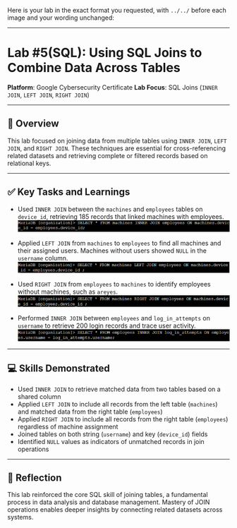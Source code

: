 Here is your lab in the exact format you requested, with `../../` before each image and your wording unchanged:

---

# Lab #5(SQL): Using SQL Joins to Combine Data Across Tables

**Platform**: Google Cybersecurity Certificate
**Lab Focus**: SQL Joins (`INNER JOIN`, `LEFT JOIN`, `RIGHT JOIN`)

---

## 🧠 Overview

This lab focused on joining data from multiple tables using `INNER JOIN`, `LEFT JOIN`, and `RIGHT JOIN`. These techniques are essential for cross-referencing related datasets and retrieving complete or filtered records based on relational keys.

---

## ✅ Key Tasks and Learnings

* Used `INNER JOIN` between the `machines` and `employees` tables on `device_id`, retrieving 185 records that linked machines with employees.
  ![INNER JOIN Machines and Employees](../../images/sql_lab5_inner_join_machines_employees.png)

* Applied `LEFT JOIN` from `machines` to `employees` to find all machines and their assigned users. Machines without users showed `NULL` in the `username` column.
  ![LEFT JOIN to Find Unassigned Machines](../../images/sql_lab5_left_join_unassigned.png)

* Used `RIGHT JOIN` from `employees` to `machines` to identify employees without machines, such as `areyes`.
  ![RIGHT JOIN to Find Employees Without Machines](../../images/sql_lab5_right_join_employees.png)

* Performed `INNER JOIN` between `employees` and `log_in_attempts` on `username` to retrieve 200 login records and trace user activity.
  ![INNER JOIN on Login Attempts](../../images/sql_lab5_inner_join_login_attempts.png)

---

## 💻 Skills Demonstrated

* Used `INNER JOIN` to retrieve matched data from two tables based on a shared column
* Applied `LEFT JOIN` to include all records from the left table (`machines`) and matched data from the right table (`employees`)
* Applied `RIGHT JOIN` to include all records from the right table (`employees`) regardless of machine assignment
* Joined tables on both string (`username`) and key (`device_id`) fields
* Identified `NULL` values as indicators of unmatched records in join operations

---

## 🔁 Reflection

This lab reinforced the core SQL skill of joining tables, a fundamental process in data analysis and database management. Mastery of JOIN operations enables deeper insights by connecting related datasets across systems.
